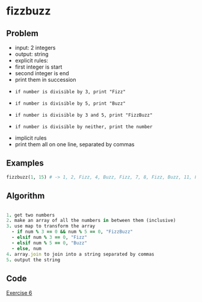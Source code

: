# fizzbuzz

## Problem

- input: 2 integers
- output: string
- explicit rules:
-   first integer is start
-   second integer is end
-   print them in succession
-     if number is divisible by 3, print "Fizz"
-     if number is divisible by 5, print "Buzz"
-     if number is divisible by 3 and 5, print "FizzBuzz"
-     if number is divisible by neither, print the number
- implicit rules
-   print them all on one line, separated by commas

## Examples
```ruby
fizzbuzz(1, 15) # -> 1, 2, Fizz, 4, Buzz, Fizz, 7, 8, Fizz, Buzz, 11, Fizz, 13, 14, FizzBuzz
```

## Algorithm

```ruby

1. get two numbers
2. make an array of all the numbers in between them (inclusive)
3. use map to transform the array
  - if num % 3 == 0 && num % 5 == 0, "FizzBuzz"
  - elsif num % 3 == 0, "Fizz"
  - elsif num % 5 == 0, "Buzz"
  - else, num
4. array.join to join into a string separated by commas
5. output the string
```

## Code

[Exercise 6](/exercise_6.rb)